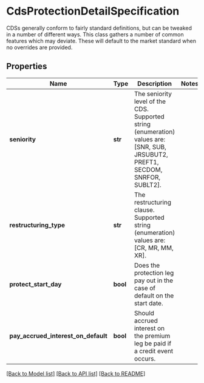 # CdsProtectionDetailSpecification

CDSs generally conform to fairly standard definitions, but can be tweaked in a number of different ways.  This class gathers a number of common features which may deviate. These will default to the market standard when  no overrides are provided.

## Properties
Name | Type | Description | Notes
------------ | ------------- | ------------- | -------------
**seniority** | **str** | The seniority level of the CDS.  Supported string (enumeration) values are: [SNR, SUB, JRSUBUT2, PREFT1, SECDOM, SNRFOR, SUBLT2]. | 
**restructuring_type** | **str** | The restructuring clause.  Supported string (enumeration) values are: [CR, MR, MM, XR]. | 
**protect_start_day** | **bool** | Does the protection leg pay out in the case of default on the start date. | 
**pay_accrued_interest_on_default** | **bool** | Should accrued interest on the premium leg be paid if a credit event occurs. | 

[[Back to Model list]](../README.md#documentation-for-models) [[Back to API list]](../README.md#documentation-for-api-endpoints) [[Back to README]](../README.md)


